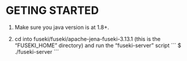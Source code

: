 
# GETING STARTED

1. Make sure you java version is at 1.8+. 


2. cd into fuseki/fuseki/apache-jena-fuseki-3.13.1 (this is the “FUSEKI_HOME” directory) and run the “fuseki-server” script 
´´´
$ ./fuseki-server
´´´